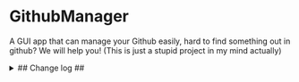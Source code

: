 # GithubManager
A GUI app that can manage your Github easily, hard to find something out in github? We will help you! (This is just a stupid project in my mind actually)
<details markdown="1">
<summary>## Change log ##</summary>
- Pre-Release-0.0.1: The first version that can actually work(GitHub OAuth, Login states check etc.) and have some pretty GUI(I think?).
<br/><br/>
- Pre-Release-0.0.1-F1: The patch of the last version. Fixed JavaFX initialization issue(#<i>Insert issue number here</i>) because <b>A F##KING DLL</b> !!
</details>
